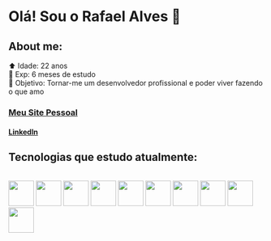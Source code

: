 # Olá! Sou o Rafael Alves 👋

## About me:
⬆️ Idade: 22 anos <br/>
🌟 Exp: 6 meses de estudo<br/>
🎯 Objetivo: Tornar-me um desenvolvedor profissional e poder viver fazendo o que amo<br/>
### <a href="https://rafaelalves.vercel.app/">Meu Site Pessoal</a>
#### <a href="https://www.linkedin.com/in/Rafael-Alves412/">LinkedIn</a>

## Tecnologias que estudo atualmente: 
<br/>
<div style="display: inline_block">
<img style="width:50px" src="https://cdn.jsdelivr.net/gh/devicons/devicon/icons/react/react-original.svg"/>
<img style="width:50px" src="https://cdn.jsdelivr.net/gh/devicons/devicon/icons/javascript/javascript-original.svg"/>
<img style="width:50px" src="https://cdn.jsdelivr.net/gh/devicons/devicon/icons/typescript/typescript-original.svg" />
<img style="width:50px" src="https://cdn.jsdelivr.net/gh/devicons/devicon/icons/nodejs/nodejs-original-wordmark.svg" />
<img style="width:50px" src="https://cdn.jsdelivr.net/gh/devicons/devicon/icons/mysql/mysql-original-wordmark.svg" />
<img style="width:50px" src="https://cdn.jsdelivr.net/gh/devicons/devicon/icons/flutter/flutter-original.svg" />
<img style="width:50px" src="https://cdn.jsdelivr.net/gh/devicons/devicon/icons/materialui/materialui-original.svg" />
<img style="width:50px" src="https://cdn.jsdelivr.net/gh/devicons/devicon/icons/bootstrap/bootstrap-original.svg" />
<img style="width:50px" src="https://cdn.jsdelivr.net/gh/devicons/devicon/icons/html5/html5-original-wordmark.svg" />
<img style="width:50px" src="https://cdn.jsdelivr.net/gh/devicons/devicon/icons/css3/css3-original-wordmark.svg" />
</div>
